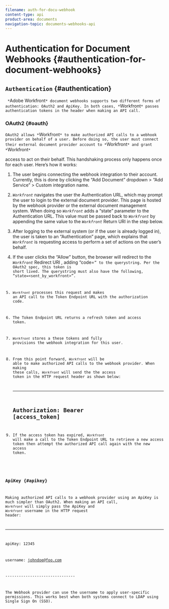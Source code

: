 ```yaml
---
filename: auth-for-docu-webhook
content-type: api
product-area: documents
navigation-topic: documents-webhooks-api
---
```




# Authentication for Document Webhooks {#authentication-for-document-webhooks}



## `Authentication`  {#authentication}

` *`Adobe Workfront`* document webhooks supports two different forms of authentication: OAuth2 and ApiKey. In both cases, *`Workfront`* passes authentication tokens in the header when making an API call.` 


### OAuth2 {#oauth}

`OAuth2 allows *`Workfront`* to make authorized API calls to a webhook provider on behalf of a user. Before doing so, the user must connect their external document provider account to *`Workfront`* and grant *`Workfront`*` 


access to act on their behalf. This handshaking process only happens once for each user. Here’s how it works:



1. The user begins connecting the webhook integration to their account. Currently, this is done by&nbsp;clicking the “Add Document” dropdown > “Add Service” > Custom integration name.
1. *`Workfront`* navigates the user the Authentication URL, which may prompt the user to login to the external document provider. This page is hosted by the webhook provider or the external document management system. When doing so *`Workfront`* adds a “state” parameter to the Authentication URL. This value must be passed back to *`Workfront`* by appending the same value to the *`Workfront`* Return URI in the step below.

1. After logging to the external system (or if the user is already logged in), the user is taken to an “Authentication” page, which explains that *`Workfront`* is requesting access to perform a set of actions on the user’s behalf.
1. If the user clicks the “Allow” button, the browser will redirect to the *`Workfront`* Redirect URI , adding “code=<code>” to the querystring. Per the OAuth2 spec, this token is short lived. The querystring must also have the following, “state=<sent_by_workfront>”.
1. *`Workfront`* processes this request and makes an API call to the Token Endpoint URL with the&nbsp;authorization code.
1. The Token Endpoint URL returns a refresh token and access token.
1. *`Workfront`* stores a these tokens and fully provisions the webhook integration for this user.
1. From this point forward, *`Workfront`* will be able to make authorized API calls to the webhook provider. When making these calls, *`Workfront`* will send the the access token in the HTTP request header as shown below:  
  
   -------------------------------  
   Authorization: Bearer [access_token] ­­­­­­­­­­­­­­­­­­­­­­­­­­  
   -------------------------------






1. If the access token has expired, *`Workfront`* will make a call to the Token Endpoint URL to retrieve a&nbsp;new access token then attempt the authorized API call again with the new access token.




### ApiKey {#apikey}

Making authorized API calls to a webhook provider using an ApiKey is much simpler than OAuth2. When making an API call, *`Workfront`* will simply pass the ApiKey and *`Workfront`* username in the HTTP request header:&nbsp;


-------------------------------


apiKey: 12345


username: johndoe@foo.com


-------------------------------&nbsp;


The Webhook provider can use the username to apply user-specific permissions. This works best when both systems connect to LDAP using Single Sign On (SSO).
